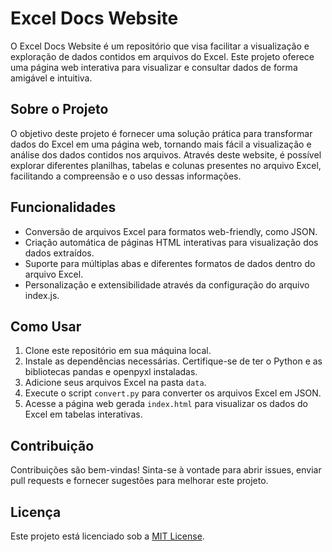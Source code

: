 # Excel Docs Website

O Excel Docs Website é um repositório que visa facilitar a visualização e exploração de dados contidos em arquivos do Excel. Este projeto oferece uma página web interativa para visualizar e consultar dados de forma amigável e intuitiva.

## Sobre o Projeto

O objetivo deste projeto é fornecer uma solução prática para transformar dados do Excel em uma página web, tornando mais fácil a visualização e análise dos dados contidos nos arquivos. Através deste website, é possível explorar diferentes planilhas, tabelas e colunas presentes no arquivo Excel, facilitando a compreensão e o uso dessas informações.

## Funcionalidades

- Conversão de arquivos Excel para formatos web-friendly, como JSON.
- Criação automática de páginas HTML interativas para visualização dos dados extraídos.
- Suporte para múltiplas abas e diferentes formatos de dados dentro do arquivo Excel.
- Personalização e extensibilidade através da configuração do arquivo index.js.

## Como Usar

1. Clone este repositório em sua máquina local.
2. Instale as dependências necessárias. Certifique-se de ter o Python e as bibliotecas pandas e openpyxl instaladas.
3. Adicione seus arquivos Excel na pasta `data`.
4. Execute o script `convert.py` para converter os arquivos Excel em JSON.
5. Acesse a página web gerada `index.html` para visualizar os dados do Excel em tabelas interativas.

## Contribuição

Contribuições são bem-vindas! Sinta-se à vontade para abrir issues, enviar pull requests e fornecer sugestões para melhorar este projeto.

## Licença

Este projeto está licenciado sob a [MIT License](LICENSE).


